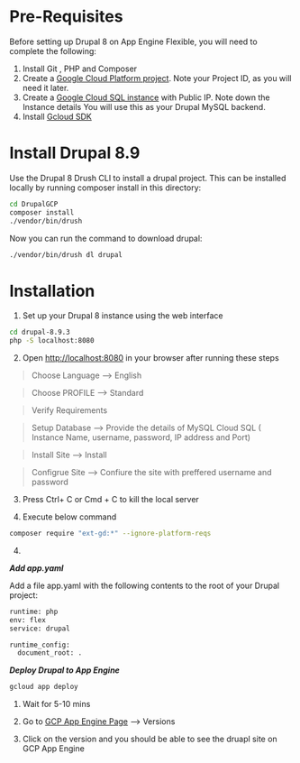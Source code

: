 
# Pre-Requisites

Before setting up Drupal 8 on App Engine Flexible, you will need to complete the following:
1. Install Git , PHP and Composer
2. Create a [Google Cloud Platform project](https://console.cloud.google.com/). Note your Project ID, as you will need it later.
3. Create a [Google Cloud SQL instance](https://cloud.google.com/sql/docs/getting-started) with Public IP. Note down the Instance details You will use this as your Drupal MySQL backend.
4. Install [Gcloud SDK](https://cloud.google.com/sdk/install)

# Install Drupal 8.9

 Use the Drupal 8 Drush CLI to install a drupal project. This can be installed locally by running composer install in this directory:

```sh
cd DrupalGCP
composer install
./vendor/bin/drush
```

Now you can run the command to download drupal:

```sh
./vendor/bin/drush dl drupal
```
# Installation

  1. Set up your Drupal 8 instance using the web interface

  ```sh
  cd drupal-8.9.3
  php -S localhost:8080
  ```
  2. Open [http://localhost:8080](http://localhost:8080) in your browser after running these steps

> Choose Language --> English

> Choose PROFILE -->  Standard

 >Verify Requirements

 > Setup Database --> Provide the details of  MySQL Cloud SQL ( Instance Name, username, password, IP address and Port)

 >Install Site --> Install

 >Configrue Site --> Confiure the site with preffered username and password

 3. Press Ctrl+ C or Cmd + C to kill the local server

4. Execute below command

```sh
composer require "ext-gd:*" --ignore-platform-reqs
```
4. 

***Add app.yaml***

Add a file app.yaml with the following contents to the root of your Drupal project:

```sh
runtime: php
env: flex
service: drupal

runtime_config:
  document_root: .
```

***Deploy Drupal to App Engine***

```sh
gcloud app deploy
```
1. Wait for 5-10 mins 

2. Go to [GCP App Engine Page](https://console.cloud.google.com/appengine) --> Versions

3. Click on the version and you should be able to see the druapl site on GCP App Engine
